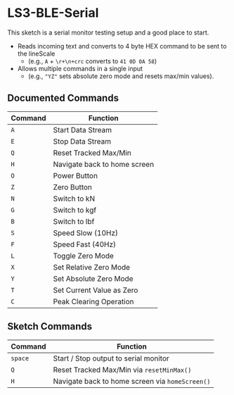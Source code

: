 # LS3-BLE-Serial
This sketch is a serial monitor testing setup and a good place to start.

- Reads incoming text and converts to 4 byte HEX command to be sent to the lineScale
  - (e.g., `A` + `\r+\n+crc` converts to `41 0D 0A 58`)
- Allows multiple commands in a single input
  - (e.g., `"YZ"` sets absolute zero mode and resets max/min values).

## Documented Commands

| Command | Function |
|---------|----------|
| `A` | Start Data Stream |
| `E` | Stop Data Stream |
| `Q` | Reset Tracked Max/Min |
| `H` | Navigate back to home screen |
| `O` | Power Button |
| `Z` | Zero Button |
| `N` | Switch to kN |
| `G` | Switch to kgf |
| `B` | Switch to lbf |
| `S` | Speed Slow (10Hz) |
| `F` | Speed Fast (40Hz) |
| `L` | Toggle Zero Mode |
| `X` | Set Relative Zero Mode |
| `Y` | Set Absolute Zero Mode |
| `T` | Set Current Value as Zero |
| `C` | Peak Clearing Operation |

## Sketch Commands
| Command | Function |
|---------|----------|
| `space` | Start / Stop output to serial monitor |
| `Q` | Reset Tracked Max/Min via `resetMinMax()` |
| `H` | Navigate back to home screen via `homeScreen()` |

